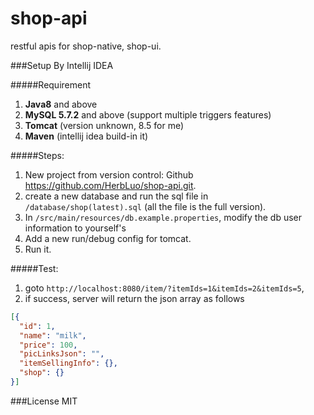 # shop-api

restful apis for shop-native, shop-ui.

###Setup By Intellij IDEA

#####Requirement
1. __Java8__ and above
2. __MySQL 5.7.2__ and above (support multiple triggers features)
3. __Tomcat__ (version unknown, 8.5 for me)
4. __Maven__ (intellij idea build-in it)

#####Steps:
1. New project from version control: Github
https://github.com/HerbLuo/shop-api.git.
2. create a new database and run the sql file in `/database/shop(latest).sql` 
(all the file is the full version).
3. In `/src/main/resources/db.example.properties`, 
modify the db user information to yourself's
4. Add a new run/debug config for tomcat.
5. Run it.

#####Test:
1. goto `http://localhost:8080/item/?itemIds=1&itemIds=2&itemIds=5`,
2. if success, server will return the json array as follows
```json
[{
  "id": 1,
  "name": "milk",
  "price": 100,
  "picLinksJson": "",
  "itemSellingInfo": {},
  "shop": {}
}]
```

###License MIT
